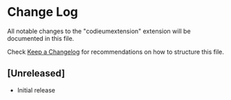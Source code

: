 # Change Log

All notable changes to the "codieumextension" extension will be documented in this file.

Check [Keep a Changelog](http://keepachangelog.com/) for recommendations on how to structure this file.

## [Unreleased]

- Initial release
